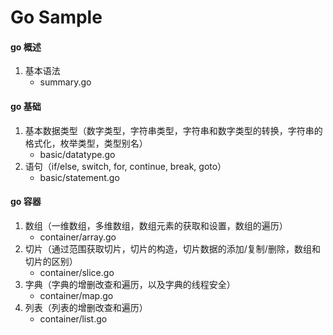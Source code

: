 ﻿# Go Sample


#### go 概述
1. 基本语法
   - summary.go

#### go 基础
1. 基本数据类型（数字类型，字符串类型，字符串和数字类型的转换，字符串的格式化，枚举类型，类型别名）
   - basic/datatype.go
2. 语句（if/else, switch, for, continue, break, goto）
   - basic/statement.go

#### go 容器
1. 数组（一维数组，多维数组，数组元素的获取和设置，数组的遍历）
   - container/array.go
2. 切片（通过范围获取切片，切片的构造，切片数据的添加/复制/删除，数组和切片的区别）
   - container/slice.go
3. 字典（字典的增删改查和遍历，以及字典的线程安全）
   - container/map.go
4. 列表（列表的增删改查和遍历）
   - container/list.go
